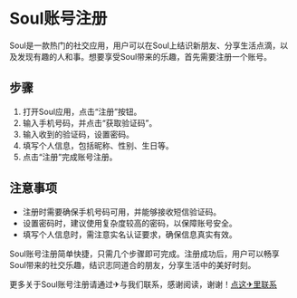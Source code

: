 # Soul账号注册

Soul是一款热门的社交应用，用户可以在Soul上结识新朋友、分享生活点滴，以及发现有趣的人和事。想要享受Soul带来的乐趣，首先需要注册一个账号。

## 步骤

1. 打开Soul应用，点击“注册”按钮。
2. 输入手机号码，并点击“获取验证码”。
3. 输入收到的验证码，设置密码。
4. 填写个人信息，包括昵称、性别、生日等。
5. 点击“注册”完成账号注册。

## 注意事项

- 注册时需要确保手机号码可用，并能够接收短信验证码。
- 设置密码时，建议使用复杂度较高的密码，以保障账号安全。
- 填写个人信息时，需注意实名认证要求，确保信息真实有效。

Soul账号注册简单快捷，只需几个步骤即可完成。注册成功后，用户可以畅享Soul带来的社交乐趣，结识志同道合的朋友，分享生活中的美好时刻。

更多关于Soul账号注册请通过✈与我们联系，感谢阅读，谢谢！[点这✈里联系](https://ww.k02.cc)